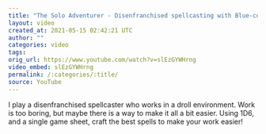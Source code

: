 ```yaml
---
title: "The Solo Adventurer - Disenfranchised spellcasting with Blue-collar conjurer"
layout: video
created_at: 2021-05-15 02:42:21 UTC
author: ""
categories: video
tags: 
orig_url: https://www.youtube.com/watch?v=slEzGYWHrng
video_embed: slEzGYWHrng
permalink: /:categories/:title/
source: YouTube
---
```

I play a disenfranchised spellcaster who works in a droll environment. Work is too boring, but maybe there is a way to make it all a bit easier. Using 1D6, and a single game sheet, craft the best spells to make your work easier!